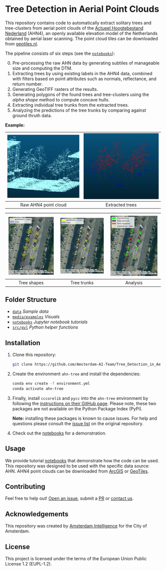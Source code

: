 # Tree Detection in Aerial Point Clouds

This repository contains code to automatically extract solitary trees and tree-clusters from aerial point clouds of the [Actueel Hoogtebestand Nederland](https://www.ahn.nl/) (AHN4), an openly available elevation model of the Netherlands obtained by aerial laser scanning. The point cloud tiles can be downloaded from [geotiles.nl](http://geotiles.nl).

The pipeline consists of six steps (see the [`notebooks`](./notebooks)):

0. Pre-processing the raw AHN data by generating subtiles of manageable size and computing the DTM.
1. Extracting trees by using existing labels in the AHN4 data, combined with filters based on point attributes such as normals, reflectance, and return number.
2. Generating GeoTIFF rasters of the results.
3. Generating polygons of the found trees and tree-clusters using the _alpha shape_ method to compute concave hulls.
4. Extracting individual tree trunks from the extracted trees. 
5. Analyzing the predictions of the tree trunks by comparing against ground thruth data. 

<b>Example:</b>

| ![Raw AHN4 point cloud](./media/examples/final_image_raw_ahn.png) | ![Extracted trees](./media/examples/final_image_extracted.png) |
|:---:|:---:|
| Raw AHN4 point cloud | Extracted trees |

| ![Tree shapes](./media/examples/final_image_step3.png) | ![Tree trunks](./media/examples/final_image_step4.png) | ![Analysis](./media/examples/final_image_step5.png) |
|:---:|:---:|:---:|
| Tree shapes | Tree trunks | Analysis |

## Folder Structure

 * [`data`](./data) _Sample data_
 * [`media/examples`](./media/examples) _Visuals_
 * [`notebooks`](./notebooks) _Jupyter notebook tutorials_
 * [`src/gvl`](./src/upc_sw) _Python helper functions_

## Installation

1. Clone this repository:
    ```bash
    git clone https://github.com/Amsterdam-AI-Team/Tree_Detection_in_Aerial_Point_Clouds.git
    ```

2. Create the environment `ahn-tree` and install the dependencies:
    ```bash
    conda env create -f environment.yml
    conda activate ahn-tree
    ```

3. Finally, install `cccorelib` and `pycc` into the `ahn-tree` environment by following the [instructions on their GitHub page](https://github.com/tmontaigu/CloudCompare-PythonPlugin/blob/master/docs/building.rst#building-as-independent-wheels). Please note, these two packages are not available on the Python Package Index (PyPi).

    **Note:** installing these packages is known to cause issues. For help and questions please consult the [issue list](https://github.com/tmontaigu/CloudCompare-PythonPlugin/issues) on the original repository.

4. Check out the [notebooks](notebooks) for a demonstration.

## Usage

We provide tutorial [notebooks](notebooks) that demonstrate how the code can be used. This repository was designed to be used with the specific data source: AHN. AHN4 point clouds can be downloaded from [ArcGIS](https://www.arcgis.com/apps/Embed/index.html?appid=a3dfa5a818174aa787392e461c80f781) or [GeoTiles](https://geotiles.nl).

## Contributing

Feel free to help out! [Open an issue](https://github.com/Amsterdam-AI-Team/Tree_Detection_in_Aerial_Point_Clouds/issues), submit a [PR](https://github.com/Amsterdam-AI-Team/Tree_Detection_in_Aerial_Point_Clouds/pulls) or [contact us](https://amsterdamintelligence.com/contact/).

## Acknowledgements

This repository was created by [Amsterdam Intelligence](https://amsterdamintelligence.com/) for the City of Amsterdam.

## License 

This project is licensed under the terms of the European Union Public License 1.2 (EUPL-1.2).